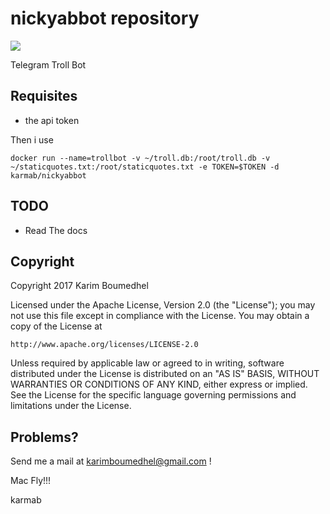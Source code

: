# nickyabbot repository

[![](https://images.microbadger.com/badges/image/karmab/nickyabbot.svg)](https://microbadger.com/images/karmab/nickyabbot "Get your own image badge on microbadger.com")

Telegram Troll Bot

## Requisites

- the api token

Then i use 

```
docker run --name=trollbot -v ~/troll.db:/root/troll.db -v ~/staticquotes.txt:/root/staticquotes.txt -e TOKEN=$TOKEN -d  karmab/nickyabbot
```

## TODO

- Read The docs

## Copyright

Copyright 2017 Karim Boumedhel

Licensed under the Apache License, Version 2.0 (the "License");
you may not use this file except in compliance with the License.
You may obtain a copy of the License at

    http://www.apache.org/licenses/LICENSE-2.0

Unless required by applicable law or agreed to in writing, software
distributed under the License is distributed on an "AS IS" BASIS,
WITHOUT WARRANTIES OR CONDITIONS OF ANY KIND, either express or implied.
See the License for the specific language governing permissions and
limitations under the License.

## Problems?

Send me a mail at [karimboumedhel@gmail.com](mailto:karimboumedhel@gmail.com) !

Mac Fly!!!

karmab
